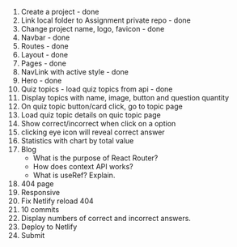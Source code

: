 1. Create a project - done
2. Link local folder to Assignment private repo - done
3. Change project name, logo, favicon - done
4. Navbar - done
5. Routes - done
6. Layout - done
7. Pages - done
8. NavLink with active style - done
9. Hero - done
10. Quiz topics - load quiz topics from api - done
11. Display topics with name, image, button and question quantity
12. On quiz topic button/card click, go to topic page
13. Load quiz topic details on quic topic page
14. Show correct/incorrect when click on a option
15. clicking eye icon will reveal correct answer
16. Statistics with chart by total value
17. Blog
    - What is the purpose of React Router?
    - How does context API works?
    - What is useRef? Explain.
18. 404 page
19. Responsive
20. Fix Netlify reload 404
21. 10 commits
22. Display numbers of correct and incorrect answers.
23. Deploy to Netlify
24. Submit
